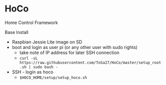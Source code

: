 # HoCo
Home Control Framework

Base Install
- Raspbian Jessie Lite image on SD
- boot and login as user pi (or any other user with sudo rights)
  - take note of IP address for later SSH connection
  - `curl -sL https://raw.githubusercontent.com/ToSa27/HoCo/master/setup_root.sh | sudo bash -`
- SSH - login as hoco
  - `$HOCO_HOME/setup/setup_hoco.sh`
